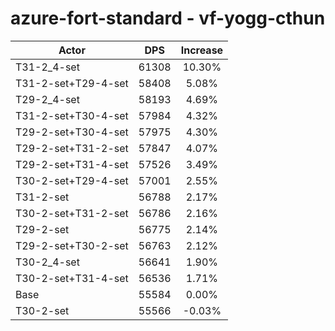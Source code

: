 # azure-fort-standard - vf-yogg-cthun
| Actor | DPS | Increase |
|---|:---:|:---:|
|T31-2_4-set|61308|10.30%|
|T31-2-set+T29-4-set|58408|5.08%|
|T29-2_4-set|58193|4.69%|
|T31-2-set+T30-4-set|57984|4.32%|
|T29-2-set+T30-4-set|57975|4.30%|
|T29-2-set+T31-2-set|57847|4.07%|
|T29-2-set+T31-4-set|57526|3.49%|
|T30-2-set+T29-4-set|57001|2.55%|
|T31-2-set|56788|2.17%|
|T30-2-set+T31-2-set|56786|2.16%|
|T29-2-set|56775|2.14%|
|T29-2-set+T30-2-set|56763|2.12%|
|T30-2_4-set|56641|1.90%|
|T30-2-set+T31-4-set|56536|1.71%|
|Base|55584|0.00%|
|T30-2-set|55566|-0.03%|
